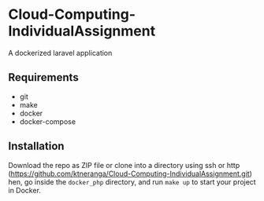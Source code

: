 # Cloud-Computing-IndividualAssignment
A dockerized laravel application
## Requirements
* git
* make
* docker
* docker-compose
## Installation
Download the repo as ZIP file or clone into a directory using ssh or http (https://github.com/ktneranga/Cloud-Computing-IndividualAssignment.git)
hen, go inside the ```docker_php``` directory, and run ```make up``` to start your project in Docker.
